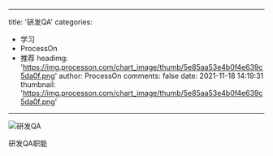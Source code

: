 
---
title: '研发QA'
categories: 
 - 学习
 - ProcessOn
 - 推荐
headimg: 'https://img.processon.com/chart_image/thumb/5e85aa53e4b0f4e639c5da0f.png'
author: ProcessOn
comments: false
date: 2021-11-18 14:19:31
thumbnail: 'https://img.processon.com/chart_image/thumb/5e85aa53e4b0f4e639c5da0f.png'
---

<div>   
<img class="thumb" alt="研发QA" src="https://img.processon.com/chart_image/thumb/5e85aa53e4b0f4e639c5da0f.png" referrerpolicy="no-referrer">
<p>研发QA职能</p>  
</div>
            